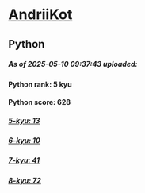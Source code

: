 # [AndriiKot](https://www.codewars.com/users/AndriiKot) 
## Python

##### As of 2025-05-10 09:37:43 uploaded:

#### Python rank: 5 kyu

#### Python score: 628

##### [5-kyu: 13](https://github.com/AndriiKot/Python__CodeWars/tree/main/kyu-5)

##### [6-kyu: 10](https://github.com/AndriiKot/Python__CodeWars/tree/main/kyu-6)

##### [7-kyu: 41](https://github.com/AndriiKot/Python__CodeWars/tree/main/kyu-7)

##### [8-kyu: 72](https://github.com/AndriiKot/Python__CodeWars/tree/main/kyu-8)

